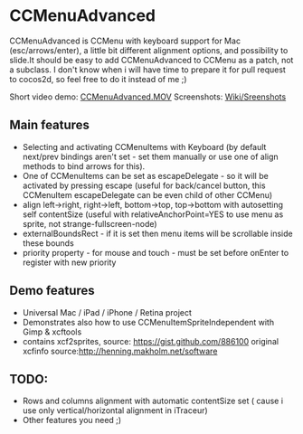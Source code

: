 CCMenuAdvanced 
==================

CCMenuAdvanced is CCMenu with keyboard support for Mac (esc/arrows/enter), a little bit different alignment options,
and possibility to slide.It should be easy to add CCMenuAdvanced to CCMenu as a patch, not a subclass.
I don't know when i will have time to prepare it for pull request to cocos2d, so feel free to do it instead of me ;)

Short video demo: [CCMenuAdvanced.MOV](http://dl.getdropbox.com/u/1765875/CCMenuAdvanced.MOV "CCMenuAdvanced video demo")
Screenshots: [Wiki/Sreenshots](https://github.com/psineur/CCMenuAdvanced/wiki/Screenshots "Screenshots" )


Main features
-------------
* Selecting and activating CCMenuItems with Keyboard 
(by default next/prev bindings aren't set - set them manually or use one of align methods to bind arrows for this).
* One of CCMenuItems can be set as escapeDelegate - so it will be activated by pressing escape (useful for back/cancel button, this CCMenuItem escapeDelegate can be even child of other CCMenu)
* align left->right, right->left, bottom->top, top->bottom with autosetting self contentSize (useful with relativeAnchorPoint=YES to use menu as sprite, not strange-fullscreen-node)
* externalBoundsRect - if it is set then menu items will be scrollable inside these bounds
* priority property - for mouse and touch - must be set before onEnter to register with new priority

Demo features
-------------
* Universal Mac / iPad / iPhone / Retina project
* Demonstrates also how to use CCMenuItemSpriteIndependent with Gimp & xcftools
* contains xcf2sprites, source: https://gist.github.com/886100 original xcfinfo source:http://henning.makholm.net/software

TODO:
-------------
* Rows and columns alignment with automatic contentSize set ( cause i use only vertical/horizontal alignment in iTraceur)
* Other features you need ;)
 